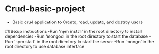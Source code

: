 # Crud-basic-project

* Basic crud application to Create, read, update, and destroy users.

##Setup instructions
-Run 'npm install' in the root directory to install dependencies
-Run 'mongod' in the root directory to start the database
-Run 'npm start' in the root directory to start the server
-Run 'mongo' in the root directory to use database interface
